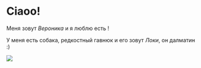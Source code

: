 # Ciaoo!

Меня зовут _Вероника_ и я люблю есть !

У меня есть собака, редкостный гавнюк и его зовут _Локи_, он далматин :)

![](../img/photo_2022-12-19_15-46-44.jpg)